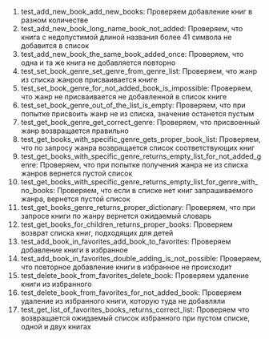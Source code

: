 1. test_add_new_book_add_new_books: Проверяем добавление книг в разном количестве
2. test_add_new_book_long_name_book_not_added: Проверяем, что книга с недопустимой длиной названия более 41 символа не добавится в список
3. test_add_new_book_the_same_book_added_once: Проверяем, что одна и та же книга не добавляется повторно
4. test_set_book_genre_set_genre_from_genre_list: Проверяем, что жанр из списка жанров присваивается книге
5. test_set_book_genre_for_not_added_book_is_impossible: Проверяем, что жанр не присваивается не добавленной в список книге
6. test_set_book_genre_out_of_the_list_is_empty: Проверяем, что при попытке присвоить жанр не из списка, значение останется пустым
7. test_get_book_genre_get_correct_genre: Проверяем, что присвоенный жанр возвращается правильно
8. test_get_books_with_specific_genre_gets_proper_book_list: Проверяем, что по запросу жанра возвращается список соответствующих книг
9. test_get_books_with_specific_genre_returns_empty_list_for_not_added_genre: Проверяем, что при попытке получения жанра не из списка жанров вернется пустой список
10. test_get_books_with_specific_genre_returns_empty_list_for_genre_with_no_books: Проверяем, что если в списке нет книг запрашиваемого жанра, вернется пустой список
11. test_get_books_genre_returns_proper_dictionary: Проверяем, что при запросе книги по жанру вернется ожидаемый словарь
12. test_get_books_for_children_returns_proper_books: Проверяем возврат списка книг, подходящих для детей
13. test_add_book_in_favorites_add_book_to_favorites: Проверяем добавление книги в избранное
14. test_add_book_in_favorites_double_adding_is_not_possible: Проверяем, что повторное добавление книги в избранное не происходит
15. test_delete_book_from_favorites_delete_book: Проверяем удаление книги из избранного
16. test_delete_book_from_favorites_for_not_added_book: Проверяем удаление из избранного книги, которую туда не добавляли
17. test_get_list_of_favorites_books_returns_correct_list: Проверяем что возвращается ожидаемый список избранного при пустом списке, одной и двух книгах

